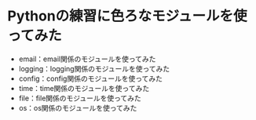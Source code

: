 # Pythonの練習に色ろなモジュールを使ってみた
- email：email関係のモジュールを使ってみた
- logging：logging関係のモジュールを使ってみた
- config：config関係のモジュールを使ってみた
- time：time関係のモジュールを使ってみた
- file：file関係のモジュールを使ってみた
- os：os関係のモジュールを使ってみた
